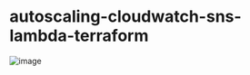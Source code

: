 # autoscaling-cloudwatch-sns-lambda-terraform
![image](https://github.com/peachApeach/autoscaling-cloudwatch-sns-lambda-terraform/assets/106210881/e0bc579a-5659-4d82-95ce-97002cf7caef)
